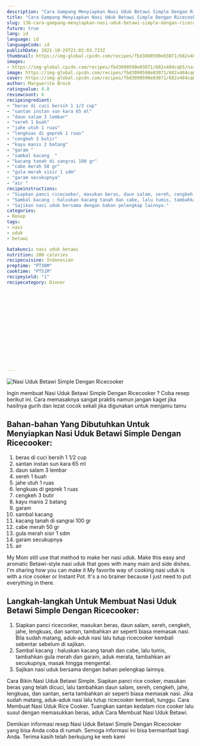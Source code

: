```yaml
---
description: "Cara Gampang Menyiapkan Nasi Uduk Betawi Simple Dengan Ricecooker, Lezat"
title: "Cara Gampang Menyiapkan Nasi Uduk Betawi Simple Dengan Ricecooker, Lezat"
slug: 138-cara-gampang-menyiapkan-nasi-uduk-betawi-simple-dengan-ricecooker-lezat
future: true
lang: id
language: id
languageCode: id
publishDate: 2021-10-29T21:02:03.723Z 
thumbnail: https://img-global.cpcdn.com/recipes/fbd3090590e03071/682x484cq65/nasi-uduk-betawi-simple-dengan-ricecooker-foto-resep-utama.png
images:
- https://img-global.cpcdn.com/recipes/fbd3090590e03071/682x484cq65/nasi-uduk-betawi-simple-dengan-ricecooker-foto-resep-utama.png
image: https://img-global.cpcdn.com/recipes/fbd3090590e03071/682x484cq65/nasi-uduk-betawi-simple-dengan-ricecooker-foto-resep-utama.png
cover: https://img-global.cpcdn.com/recipes/fbd3090590e03071/682x484cq65/nasi-uduk-betawi-simple-dengan-ricecooker-foto-resep-utama.png
author: Marguerite Brock
ratingvalue: 4.8
reviewcount: 6
recipeingredient:
- "beras di cuci bersih 1 1/2 cup"
- "santan instan sun kara 65 ml"
- "daun salam 3 lembar"
- "sereh 1 buah"
- "jahe utuh 1 ruas"
- "lengkuas di geprek 1 ruas"
- "cengkeh 3 butir"
- "kayu manis 2 batang"
- "garam "
- "sambal kacang  "
- "kacang tanah di sangrai 100 gr"
- "cabe merah 50 gr"
- "gula merah sisir 1 sdm"
- "garam secukupnya"
- "air "
recipeinstructions:
- "Siapkan panci ricecooker, masukan beras, daun salam, sereh, cengkeh, jahe, lengkuas, dan santan, tambahkan air seperti biasa memasak nasi. Bila sudah matang, aduk-aduk nasi lalu tutup ricecooker kembali sebentar sebelum di sajikan."
- "Sambal kacang : haluskan kacang tanah dan cabe, lalu tumis, tambahkan gula merah dan garam, aduk merata, tambahkan air secukupnya, masak hingga mengental."
- "Sajikan nasi uduk bersama dengan bahan pelengkap lainnya."
categories:
- Resep
tags:
- nasi
- uduk
- betawi

katakunci: nasi uduk betawi 
nutrition: 200 calories
recipecuisine: Indonesian
preptime: "PT30M"
cooktime: "PT51M"
recipeyield: "1"
recipecategory: Dinner


     
    
    
    
    
    
    
    
    
    
    
      
    
---
```



![Nasi Uduk Betawi Simple Dengan Ricecooker](https://img-global.cpcdn.com/recipes/fbd3090590e03071/682x484cq65/nasi-uduk-betawi-simple-dengan-ricecooker-foto-resep-utama.png)

Ingin membuat Nasi Uduk Betawi Simple Dengan Ricecooker ? Coba resep berikut ini. Cara memasaknya sangat praktis namun jangan kaget jika hasilnya gurih dan lezat cocok sekali jika digunakan untuk menjamu tamu

<!--inarticleads1-->

## Bahan-bahan Yang Dibutuhkan Untuk Menyiapkan Nasi Uduk Betawi Simple Dengan Ricecooker:

1. beras di cuci bersih 1 1/2 cup
1. santan instan sun kara 65 ml
1. daun salam 3 lembar
1. sereh 1 buah
1. jahe utuh 1 ruas
1. lengkuas di geprek 1 ruas
1. cengkeh 3 butir
1. kayu manis 2 batang
1. garam 
1. sambal kacang  
1. kacang tanah di sangrai 100 gr
1. cabe merah 50 gr
1. gula merah sisir 1 sdm
1. garam secukupnya
1. air 

My Mom still use that method to make her nasi uduk. Make this easy and aromatic Betawi-style nasi uduk that goes with many main and side dishes. I&#39;m sharing how you can make it My favorite way of cooking nasi uduk is with a rice cooker or Instant Pot. It&#39;s a no brainer because I just need to put everything in there. 

<!--inarticleads2-->

## Langkah-langkah Untuk Membuat Nasi Uduk Betawi Simple Dengan Ricecooker:

1. Siapkan panci ricecooker, masukan beras, daun salam, sereh, cengkeh, jahe, lengkuas, dan santan, tambahkan air seperti biasa memasak nasi. Bila sudah matang, aduk-aduk nasi lalu tutup ricecooker kembali sebentar sebelum di sajikan.
1. Sambal kacang : haluskan kacang tanah dan cabe, lalu tumis, tambahkan gula merah dan garam, aduk merata, tambahkan air secukupnya, masak hingga mengental.
1. Sajikan nasi uduk bersama dengan bahan pelengkap lainnya.


Cara Bikin Nasi Uduk Betawi Simple. Siapkan panci rice cooker, masukan beras yang telah dicuci, lalu tambahkan daun salam, sereh, cengkeh, jahe, lengkuas, dan santan, serta tambahkan air seperti biasa memasak nasi. Jika sudah matang, aduk-aduk nasi lalu tutup ricecooker kembali, tunggu. Cara Membuat Nasi Uduk Rice Cooker. Tuangkan santan kedalam rice cooker lalu susul dengan memasukkan beras, aduk Cara Membuat Nasi Uduk Betawi. 

Demikian informasi  resep Nasi Uduk Betawi Simple Dengan Ricecooker   yang bisa Anda coba di rumah. Semoga informasi ini bisa bermanfaat bagi Anda. Terima kasih telah berkujung ke web kami

